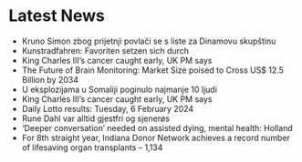 # Latest News
-  Kruno Simon zbog prijetnji povlači se s liste za Dinamovu skupštinu
-  Kunstradfahren: Favoriten setzen sich durch
-  King Charles III’s cancer caught early, UK PM says
-  The Future of Brain Monitoring: Market Size poised to Cross US$ 12.5 Billion by 2034
-  U eksplozijama u Somaliji poginulo najmanje 10 ljudi
-  King Charles III’s cancer caught early, UK PM says
-  Daily Lotto results: Tuesday, 6 February 2024
-  Rune Dahl var alltid gjestfri og sjenerøs
-  ‘Deeper conversation’ needed on assisted dying, mental health: Holland
-  For 8th straight year, Indiana Donor Network achieves a record number of lifesaving organ transplants – 1,134
